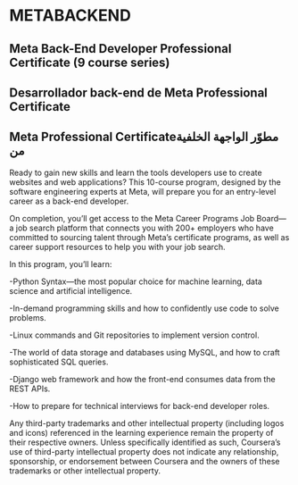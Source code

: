 # METABACKEND

## Meta Back-End Developer Professional Certificate (9 course series)

## Desarrollador back-end de Meta Professional Certificate

## Meta Professional Certificateمطوّر الواجهة الخلفية من

Ready to gain new skills and learn the tools developers use to create websites and web applications? This 10-course program, designed by the software engineering experts at Meta, will prepare you for an entry-level career as a back-end developer. 

On completion, you’ll get access to the Meta Career Programs Job Board—a job search platform that connects you with 200+ employers who have committed to sourcing talent through Meta’s certificate programs, as well as career support resources to help you with your job search.

In this program, you’ll learn:

-Python Syntax—the most popular choice for machine learning, data science and artificial intelligence.

-In-demand programming skills and how to confidently use code to solve problems. 

-Linux commands and Git repositories to implement version control.

-The world of data storage and databases using MySQL, and how to craft sophisticated SQL queries. 

-Django web framework and how the front-end consumes data from the REST APIs. 

-How to prepare for technical interviews for back-end developer roles.

Any third-party trademarks and other intellectual property (including logos and icons) referenced in the learning experience remain the property of their respective owners. Unless specifically identified as such, Coursera’s use of third-party intellectual property does not indicate any relationship, sponsorship, or endorsement between Coursera and the owners of these trademarks or other intellectual property.



